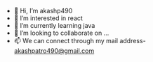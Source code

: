 - 👋 Hi, I’m akashp490
- 👀 I’m interested in react
- 🌱 I’m currently learning java
- 💞️ I’m looking to collaborate on ...
- 📫 We can connect through my mail address- akashpatro490@gmail.com

<!---
akashp490/akashp490 is a ✨ special ✨ repository because its `README.md` (this file) appears on your GitHub profile.
You can click the Preview link to take a look at your changes.
--->
